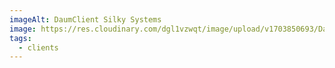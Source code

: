 ```yaml
---
imageAlt: DaumClient Silky Systems
image: https://res.cloudinary.com/dgl1vzwqt/image/upload/v1703850693/Daum-300x180_ohy6vu.webp
tags:
  - clients
---
```

